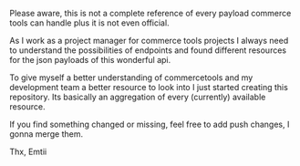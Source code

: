 Please aware, this is not a complete reference of every payload commerce tools can handle plus it is not even official.

As I work as a project manager for commerce tools projects I always need to understand the possibilities of endpoints
and found different resources for the json payloads of this wonderful api.

To give myself a better understanding of commercetools and my development team a better resource to look into I just
started creating this repository. Its basically an aggregation of every (currently) available resource.

If you find something changed or missing, feel free to add push changes, I gonna merge them.


Thx,
Emtii
